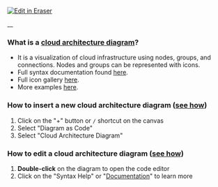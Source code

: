 <p><a target="_blank" href="https://app.eraser.io/workspace/fmDDzpWvPWW3Ske9KD2h" id="edit-in-eraser-github-link"><img alt="Edit in Eraser" src="https://firebasestorage.googleapis.com/v0/b/second-petal-295822.appspot.com/o/images%2Fgithub%2FOpen%20in%20Eraser.svg?alt=media&amp;token=968381c8-a7e7-472a-8ed6-4a6626da5501"></a></p>

__



### What is a [cloud architecture diagram](https://app.eraser.io/workspace/fmDDzpWvPWW3Ske9KD2h?elements=MziDflORdU67wqCTHtgbaA)?
- It is a visualization of cloud infrastructure using nodes, groups, and connections. Nodes and groups can be represented with icons. 
- Full syntax documentation found [here](https://docs.tryeraser.com/docs/syntax).
- Full icon gallery [here](https://docs.tryeraser.com/docs/icons).
- More examples [here](https://docs.tryeraser.com/docs/examples).


### How to insert a new cloud architecture diagram ([see how](https://app.eraser.io/workspace/fmDDzpWvPWW3Ske9KD2h?elements=Ob4Pw_Cu8MZqjWMnsrWfvQ))
1. Click on the "+" button or `/` shortcut on the canvas
2. Select "Diagram as Code"
3. Select "Cloud Architecture Diagram"




### How to edit a cloud architecture diagram ([see how](https://app.eraser.io/workspace/fmDDzpWvPWW3Ske9KD2h?elements=BL3AYRAx7po4IQPZaSuHiQ))
1. **Double-click** on the diagram to open the code editor
2. Click on the "Syntax Help" or "[Documentation](https://docs.tryeraser.com/docs/syntax)" to learn more



<!--- Eraser file: https://app.eraser.io/workspace/fmDDzpWvPWW3Ske9KD2h --->